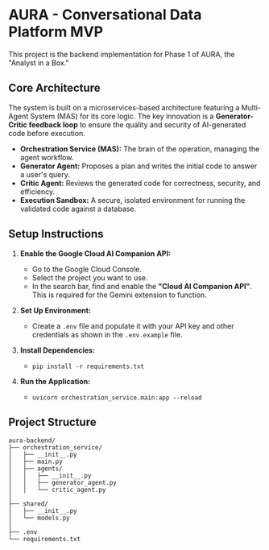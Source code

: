 # AURA - Conversational Data Platform MVP

This project is the backend implementation for Phase 1 of AURA, the "Analyst in a Box."

## Core Architecture

The system is built on a microservices-based architecture featuring a Multi-Agent System (MAS) for its core logic. The key innovation is a **Generator-Critic feedback loop** to ensure the quality and security of AI-generated code before execution.

- **Orchestration Service (MAS):** The brain of the operation, managing the agent workflow.
- **Generator Agent:** Proposes a plan and writes the initial code to answer a user's query.
- **Critic Agent:** Reviews the generated code for correctness, security, and efficiency.
- **Execution Sandbox:** A secure, isolated environment for running the validated code against a database.

## Setup Instructions

1.  **Enable the Google Cloud AI Companion API:**
    * Go to the Google Cloud Console.
    * Select the project you want to use.
    * In the search bar, find and enable the **"Cloud AI Companion API"**. This is required for the Gemini extension to function.

2.  **Set Up Environment:**
    * Create a `.env` file and populate it with your API key and other credentials as shown in the `.env.example` file.

3.  **Install Dependencies:**
    * `pip install -r requirements.txt`

4.  **Run the Application:**
    * `uvicorn orchestration_service.main:app --reload`

## Project Structure

```
aura-backend/
├── orchestration_service/
│   ├── __init__.py
│   ├── main.py
│   ├── agents/
│   │   ├── __init__.py
│   │   ├── generator_agent.py
│   │   └── critic_agent.py
│
├── shared/
│   ├── __init__.py
│   └── models.py
│
├── .env
└── requirements.txt
```
